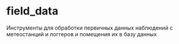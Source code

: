 # field_data
Инструменты для обработки первичных данных наблюдений с метеостанций и логгеров и помещения их в базу данных
